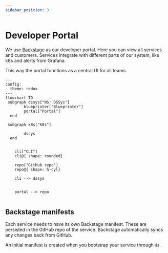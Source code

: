 ```yaml
---
sidebar_position: 3
---
```

# Developer Portal

We use [Backstage](https://backstage.io) as our developer portal.
Here you can view all services and customers. 
Services integrate with different parts of our system, like k8s and alerts from Grafana.

This way the portal functions as a central UI for all teams. 

```mermaid
---
config:
  theme: redux
---
flowchart TD
 subgraph dssys["NS: DSSys"]
        blueprinter["Blueprinter"]
        portal["Portal"]
  end

 subgraph k8s["K8s"]

        dssys
  end


    cli["CLI"]
    cli@{ shape: rounded}

    repo["GitHub repo"]
    repo@{ shape: h-cyl}

    cli --> dssys


    portal --> repo


```

## Backstage manifests

Each service needs to have its own Backstage manifest. These are persisted in the GitHub repo of the service.
Backstage automatically syncs any changes back from GitHub.

An initial manifest is created when you bootstrap your service through `ds`.